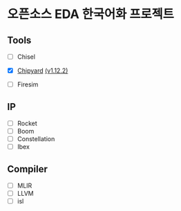 # 오픈소스 EDA 한국어화 프로젝트

## Tools
- [ ] Chisel 
- [x] [Chipyard](https://chipyard.readthedocs.io/en/stable/index.html) [\(v1.12.2\)](https://github.com/ParkDongho/chipyard/blob/docs-kr-1.12.2/docs/index.rst)
- [ ] Firesim


## IP
- [ ] Rocket
- [ ] Boom
- [ ] Constellation
- [ ] Ibex

## Compiler
- [ ] MLIR
- [ ] LLVM
- [ ] isl
